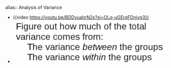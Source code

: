 alias:: Analysis of Variance

- {{video https://youtu.be/BDDyuahrN2s?si=OLq-uGErqFDnivq3}}
- ![image.png](../assets/image_1717594896945_0.png)